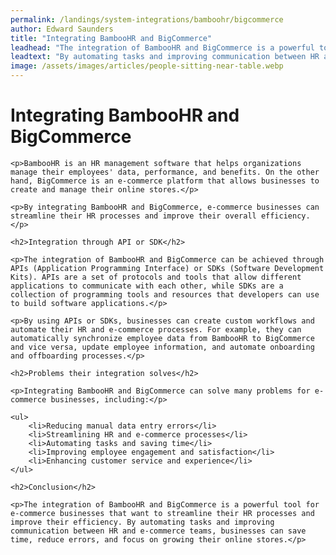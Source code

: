 ```yaml
---
permalink: /landings/system-integrations/bamboohr/bigcommerce
author: Edward Saunders
title: "Integrating BambooHR and BigCommerce"
leadhead: "The integration of BambooHR and BigCommerce is a powerful tool for e-commerce businesses that want to streamline their HR processes and improve their efficiency"
leadtext: "By automating tasks and improving communication between HR and e-commerce teams, businesses can save time, reduce errors, and focus on growing their online stores."
image: /assets/images/articles/people-sitting-near-table.webp
---
```

<div class="arttext">
	<h1>Integrating BambooHR and BigCommerce</h1>

	<p>BambooHR is an HR management software that helps organizations manage their employees' data, performance, and benefits. On the other hand, BigCommerce is an e-commerce platform that allows businesses to create and manage their online stores.</p>

	<p>By integrating BambooHR and BigCommerce, e-commerce businesses can streamline their HR processes and improve their overall efficiency.</p>

	<h2>Integration through API or SDK</h2>

	<p>The integration of BambooHR and BigCommerce can be achieved through APIs (Application Programming Interface) or SDKs (Software Development Kits). APIs are a set of protocols and tools that allow different applications to communicate with each other, while SDKs are a collection of programming tools and resources that developers can use to build software applications.</p>

	<p>By using APIs or SDKs, businesses can create custom workflows and automate their HR and e-commerce processes. For example, they can automatically synchronize employee data from BambooHR to BigCommerce and vice versa, update employee information, and automate onboarding and offboarding processes.</p>

	<h2>Problems their integration solves</h2>

	<p>Integrating BambooHR and BigCommerce can solve many problems for e-commerce businesses, including:</p>

	<ul>
		<li>Reducing manual data entry errors</li>
		<li>Streamlining HR and e-commerce processes</li>
		<li>Automating tasks and saving time</li>
		<li>Improving employee engagement and satisfaction</li>
		<li>Enhancing customer service and experience</li>
	</ul>

	<h2>Conclusion</h2>

	<p>The integration of BambooHR and BigCommerce is a powerful tool for e-commerce businesses that want to streamline their HR processes and improve their efficiency. By automating tasks and improving communication between HR and e-commerce teams, businesses can save time, reduce errors, and focus on growing their online stores.</p>

</div>